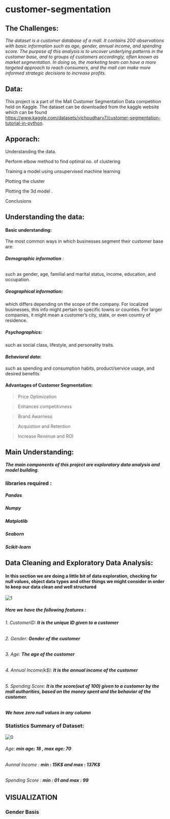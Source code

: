 # customer-segmentation

## The Challenges:
*The dataset is a customer database of a mall. It contains 200 observations with basic information such as age, gender, annual income, and spending score. The purpose of this analysis is to uncover underlying patterns in the customer base, and to groups of customers accordingly, often known as market segmentation. In doing so, the marketing team can have a more targeted approach to reach consumers, and the mall can make more informed strategic decisions to increase profits.*

## Data:
This project is a part of the Mall Customer Segmentation Data competition held on Kaggle.
The dataset can be downloaded from the kaggle website which can be found https://www.kaggle.com/datasets/vjchoudhary7/customer-segmentation-tutorial-in-python.

## Apporach:
Understanding the data.

Perform elbow method to find optimal no. of clustering

Training a model using unsupervised machine learning

Plotting the cluster 

Plotting the 3d model .

Conclusions


## Understanding the data:
 #### **Basic understanding**:
 The most common ways in which businesses segment their customer base are:

   ###### ***Demographic information*** : 
  such as gender, age, familial and marital status, income, education, and occupation.
   
   ##### ***Geographical information***:
   which differs depending on the scope of the company. For localized businesses, this info might pertain to specific towns or counties. For larger                       companies, it might mean a customer’s city, state, or even country of residence.
  
  ##### ***Psychographics***: 
   such as social class, lifestyle, and personality traits.
   
   #### ***Behavioral data***: 
   such as spending and consumption habits, product/service usage, and desired benefits
   
  #### **Advantages of Customer Segmentation**:
  > Price Optimization
   
  > Enhances competitivness
   
  > Brand Awarness
 
  > Acquistion and Retention
 
  > Increase Revenue and ROI
  
 ## **Main Understanding**:
 ***The main components of this project are exploratory data analysis and model building***.
 ### libraries required :
 
 ##### Pandas
 
 ##### Numpy
 
 ##### Matplotlib
 
 ##### Seaborn
 
 ##### Scikit-learn
 
## Data Cleaning and Exploratory Data Analysis:
#### In this section we are doing a little bit of data exploration, checking for null values, object data types and other things we might consider in order to keep our data clean and well structured 


![1](https://user-images.githubusercontent.com/114009434/195463002-8527013f-397e-4664-aeeb-468e1ccd1c19.jpg)
##### Here we have the following features :

######  1. CustomerID: ***It is the unique ID given to a customer***
###### 2. Gender: ***Gender of the customer***
###### 3. Age: ***The age of the customer***
###### 4. Annual Income(k$): ***It is the annual income of the customer***
###### 5. Spending Score: ***It is the score(out of 100) given to a customer by the mall authorities, based on the money spent and the behavior of the customer.***

#### ***We have zero null values in any column***

### Statistics Summary of Dataset:
![0](https://user-images.githubusercontent.com/114009434/195467808-67aa6074-1317-4701-8f00-7aef445c39a4.png)
###### Age: ***min age: 18 , max age: 70***
###### Aunnal Income : ***min : 15K$ and max : 137K$***
###### Spending Score : ***min : 01 and max : 99***


## VISUALIZATION

### Gender Basis

































  
 
